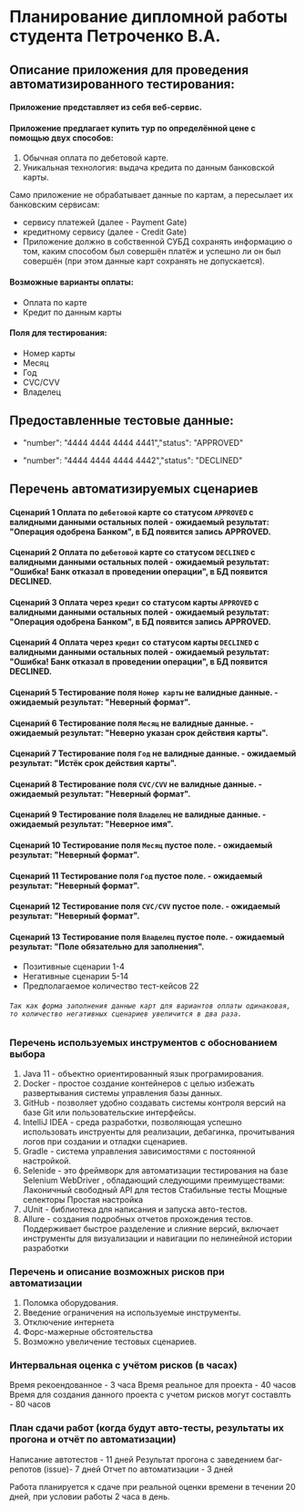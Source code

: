 # Планирование дипломной работы студента Петроченко В.А.

## Описание приложения для проведения автоматизированного тестирования: 
#### Приложение представляет из себя веб-сервис.
#### Приложение предлагает купить тур по определённой цене с помощью двух способов:

1. Обычная оплата по дебетовой карте.
2. Уникальная технология: выдача кредита по данным банковской карты.

Само приложение не обрабатывает данные по картам, а пересылает их банковским сервисам:

* сервису платежей (далее - Payment Gate)
* кредитному сервису (далее - Credit Gate)
* Приложение должно в собственной СУБД сохранять информацию о том, каким способом был совершён платёж и успешно ли он был совершён (при этом данные карт сохранять не допускается).

#### Возможные варианты оплаты:
* Оплата по карте
* Кредит по данным карты
#### Поля для тестирования:
* Номер карты
* Месяц
* Год
* CVC/CVV
* Владелец
## Предоставленные тестовые данные:
* "number": "4444 4444 4444 4441","status": "APPROVED"

* "number": "4444 4444 4444 4442","status": "DECLINED"

## Перечень автоматизируемых сценариев
#### Сценарий 1 Оплата по `дебетовой` карте со статусом `APPROVED` с валидными данными остальных полей - ожидаемый результат: "Операция одобрена Банком", в БД появится запись APPROVED.
#### Сценарий 2 Оплата по `дебетовой` карте со статусом `DECLINED` с валидными данными остальных полей - ожидаемый результат: "Ошибка! Банк отказал в проведении операции", в БД появится DECLINED.
#### Сценарий 3 Оплата через `кредит` со статусом карты `APPROVED` с валидными данными остальных полей - ожидаемый результат: "Операция одобрена Банком", в БД появится запись APPROVED.
#### Сценарий 4 Оплата через `кредит` со статусом карты `DECLINED` с валидными данными остальных полей - ожидаемый результат: "Ошибка! Банк отказал в проведении операции", в БД появится DECLINED.

#### Сценарий 5 Тестирование поля `Номер карты` не валидные данные. - ожидаемый результат: "Неверный формат".
#### Сценарий 6 Тестирование поля `Месяц` не валидные данные. - ожидаемый результат: "Неверно указан срок действия карты".
#### Сценарий 7 Тестирование поля `Год` не валидные данные. - ожидаемый результат: "Истёк срок действия карты".
#### Сценарий 8 Тестирование поля `CVC/CVV` не валидные данные. - ожидаемый результат: "Неверный формат".
#### Сценарий 9 Тестирование поля `Владелец` не валидные данные. - ожидаемый результат: "Неверное имя".
#### Сценарий 10 Тестирование поля `Месяц` пустое поле. - ожидаемый результат: "Неверный формат".
#### Сценарий 11 Тестирование поля `Год` пустое поле. - ожидаемый результат: "Неверный формат".
#### Сценарий 12 Тестирование поля `CVC/CVV` пустое поле. - ожидаемый результат:  "Неверный формат".
#### Сценарий 13 Тестирование поля `Владелец` пустое поле. - ожидаемый результат:  "Поле обязательно для заполнения".


* Позитивные сценарии 1-4
* Негативные сценарии 5-14
* Предполагаемое количество тест-кейсов 22
###### `Так как форма заполнения данные карт для вариантов оплаты одинаковая, то количество негативных сценариев увеличится в два раза.` 


### Перечень используемых инструментов с обоснованием выбора
1. Java 11 - объектно ориентированный язык програмирования. 
2. Docker - простое создание контейнеров с целью избежать развертывания системы управления базы данных.  
3. GitHub - позволяет удобно создавать системы контроля версий на базе Git или пользовательские интерфейсы.
4. IntelliJ IDEA - среда разработки, позволяющая успешно использовать инструенты для реализации, дебагинка, прочитывания логов при создании и отладки сценариев.
5. Gradle - система управления зависимостями с постоянной настройкой.
6. Selenide - это фреймворк для автоматизации тестирования на базе Selenium WebDriver , обладающий следующими преимуществами: Лаконичный свободный API для тестов Стабильные тесты Мощные селекторы Простая настройка
7. JUnit - библиотека для написания и запуска авто-тестов. 
8. Allure - создания подробных отчетов прохождения тестов. Поддерживает быстрое разделение и слияние версий, включает инструменты для визуализации и навигации по нелинейной истории разработки



### Перечень и описание возможных рисков при автоматизации
1. Поломка оборудования.
2. Введение ограничения на используемые инструменты.
3. Отключение интернета
4. Форс-мажерные обстоятельства
5. Возможно увеличение тестовых сценариев.

### Интервальная оценка с учётом рисков (в часах)

Время рекоендованное - 3 часа
Время  реальное для проекта - 40 часов
Время для создания данного проекта с учетом рисков могут составлть - 80 часов

### План сдачи работ (когда будут авто-тесты, результаты их прогона и отчёт по автоматизации)
Написание автотестов - 11 дней
Результат прогона с заведением баг-репотов (issue)- 7 дней
Отчет по автоматизации - 3 дней

Работа планируется к сдаче при реальной оценки времени в течении 20 дней, при условии работы 2 чаcа в день. 
